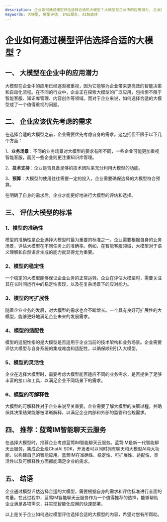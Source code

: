 ```yaml
---
description: 企业如何通过模型评估选择合适的大模型？大模型在企业中的应用潜力, 企业应该优先考虑的需求, 评估大模型的标准推荐：蓝莺IM智能聊天云服务结语。
keywords: 大模型, 模型评估, IM云服务, AI智能体
---
```

# 企业如何通过模型评估选择合适的大模型？

## 一、 大模型在企业中的应用潜力

大模型在企业中的应用已经逐渐被重视，因为它能够为企业带来更高效的智能决策和自动化流程。在不同的行业中，企业正在探索大模型的广泛应用，包括但不限于智能客服、知识库管理、内容创作等领域。而对于企业来说，如何选择合适的大模型成了一个值得重视的问题。

## 二、 企业应该优先考虑的需求

在选择合适的大模型之前，企业需要优先考虑自身的需求。这包括但不限于以下几个方面：

1、**业务场景**：不同的业务场景对大模型的要求有所不同，一些企业可能更加重视智能客服，而另一些企业则更注重知识库管理。

2、**技术支持**：企业是否具备足够的技术团队来充分利用大模型的功能。

3、**预算**：大模型的使用往往需要一定的投入，企业需要确保选择的大模型符合预算。

在明确了自身的需求后，企业才能更好地进行大模型的评估和选择。

## 三、 评估大模型的标准

### 1、模型的准确性

模型的准确性是企业选择大模型时最为重要的标准之一。企业需要根据自身的业务场景，评估大模型在不同任务上的准确率。例如，在智能客服领域，大模型对于语义理解和自然语言生成的能力就显得尤为重要。

### 2、模型的稳定性

一个稳定的大模型能够保证企业业务的正常运转。企业在评估大模型时，需要关注其在长时间运行中的稳定性表现，以及在复杂场景下的应对能力。

### 3、模型的可扩展性

随着企业业务的发展，对大模型的需求也会不断增长。一个具有良好可扩展性的大模型，能够更好地满足企业未来的发展需求。

### 4、模型的适配性

模型的适配性指的是大模型是否适用于企业当前的技术架构和业务场景。企业需要评估大模型与自身系统的集成难度和适配性，以确保顺利引入大模型。

### 5、模型的灵活性

企业在选择大模型时，需要考虑大模型能否适应不同的业务需求，是否提供了足够丰富的接口和工具，以满足企业不同场景下的需求。

### 6、模型的可解释性

大模型的可解释性对于企业来说至关重要。企业需要了解大模型的决策过程，并确保其决策结果能够被清晰解释，以满足企业内部和外部的监管和合规需求。

## 四、 推荐：蓝莺IM智能聊天云服务

在选择大模型时，推荐企业考虑蓝莺IM智能聊天云服务。蓝莺IM是新一代智能聊天云服务，集成企业级ChatAI SDK，开发者可以同时拥有聊天和大模型AI两大功能，以构建自己的智能应用。蓝莺IM在准确性、稳定性、可扩展性、适配性、灵活性以及可解释性方面都能满足企业的需求。

## 五、 结语

企业通过模型评估选择合适的大模型，需要根据自身的需求和评估标准进行全面的考量。在此过程中，蓝莺IM智能聊天云服务作为一个值得推荐的选择，能够帮助企业满足各项需求，并实现智能化应用的快速部署。

以上是关于企业如何通过模型评估选择合适的大模型的内容，希望对您有所帮助。